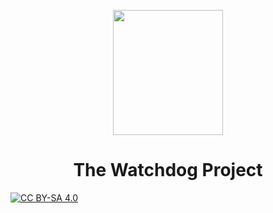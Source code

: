 [cc-by-sa]: http://creativecommons.org/licenses/by-sa/4.0/

[cc-by-sa-image]: https://licensebuttons.net/l/by-sa/4.0/88x31.png
[cc-by-sa-shield]: https://img.shields.io/badge/Licencia-CC--BY--SA%204.0-brightgreen

<p align="center">
  <img width="176" height="200" src="https://user-images.githubusercontent.com/77955772/184478128-93046a80-f326-43c9-9960-efdcd61f03b6.png">
</p>

<h1 align = "center"> The Watchdog Project </h1>

[![CC BY-SA 4.0][cc-by-sa-shield]][cc-by-sa]
